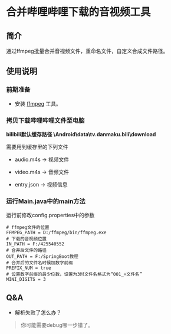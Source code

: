 # 合并哔哩哔哩下载的音视频工具

## 简介
通过ffmpeg批量合并音视频文件，重命名文件，自定义合成文件路径。

## 使用说明
### 前期准备

- 安装 [ffmpeg](https://ffmpeg.org/) 工具。
### 拷贝下载哔哩哔哩文件至电脑

**bilibili默认缓存路径 \Android\data\tv.danmaku.bili\download**

需要用到缓存里的下列文件

- audio.m4s -> 视频文件

- video.m4s -> 音频文件

- entry.json -> 视频信息

### 运行Main.java中的main方法

运行前修改config.properties中的参数
```properties
# ffmpeg文件的位置
FFMPEG_PATH = D:/ffmpeg/bin/ffmpeg.exe
# 下载的音视频位置
IN_PATH = F:/425540552
# 合并后文件的路径
OUT_PATH = F:/SpringBoot教程
# 合并后的文件名时候加数字前缀
PREFIX_NUM = true
# 设置数字前缀的最少位数，设置为3时文件名格式为“001_+文件名”
MINI_DIGITS = 3
```

## Q&A

- 解析失败了怎么办？

> 你可能需要debug哪一步错了。